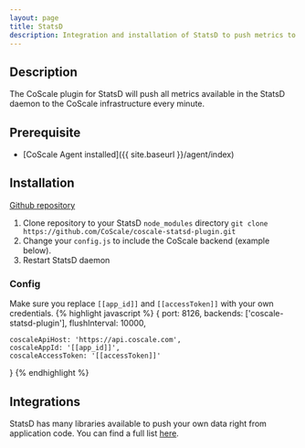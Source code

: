 ```yaml
---
layout: page
title: StatsD
description: Integration and installation of StatsD to push metrics to the CoScale platform.
---
```

## Description
The CoScale plugin for StatsD will push all metrics available in the StatsD daemon to the CoScale infrastructure every minute.

## Prerequisite
* [CoScale Agent installed]({{ site.baseurl }}/agent/index)

## Installation
<a href="https://github.com/CoScale/coscale-statsd-plugin" target="_blank" class="btn btn-large btn-info"><i class="fa fa-3x fa-fw fa-github-square"></i> Github repository</a>

1. Clone repository to your StatsD `node_modules` directory
    `git clone https://github.com/CoScale/coscale-statsd-plugin.git`
2. Change your `config.js` to include the CoScale backend (example below).
3. Restart StatsD daemon

### Config
Make sure you replace `[[app_id]]` and `[[accessToken]]` with your own credentials.
{% highlight javascript %}
{
    port: 8126,
    backends: ['coscale-statsd-plugin'],
    flushInterval: 10000,

    coscaleApiHost: 'https://api.coscale.com',
    coscaleAppId: '[[app_id]]',
    coscaleAccessToken: '[[accessToken]]'
}
{% endhighlight %}

## Integrations

StatsD has many libraries available to push your own data right from application code. You can find a full list <a href="https://github.com/etsy/statsd/wiki" target="_BLANK">here</a>.
